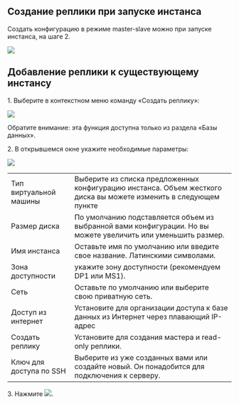 ## Создание реплики при запуске инстанса

Создать конфигурацию в режиме master-slave можно при запуске инстанса, на шаге 2.

![](./assets/1604481524368-1604481524368.png)

## Добавление реплики к существующему инстансу

1\. Выберите в контекстном меню команду «Создать реплику»:

![](./assets/1604481571616-1604481571616.png)

Обратите внимание: эта функция доступна только из раздела «Базы данных».

2\. В открывшемся окне укажите необходимые параметры:

![](./assets/1604481637058-1604481637058.png)

<table><tbody><tr><td>Тип виртуальной машины</td><td>Выберите из списка предложенных конфигурацию инстанса. Объем жесткого диcка вы можете изменить в следующем пункте</td></tr><tr><td>Размер диска</td><td>По умолчанию подставляется объем из выбранной вами конфигурации. Но вы можете увеличить или уменьшить размер.</td></tr><tr><td>Имя инстанса</td><td>Оставьте имя по умолчанию или введите свое название. Латинскими символами.</td></tr><tr><td>Зона доступности</td><td>укажите зону доступности (рекомендуем DP1 или MS1).</td></tr><tr><td>Сеть</td><td>Оставьте по умолчанию или выберите свою приватную сеть.</td></tr><tr><td>Доступ из интернет</td><td>Установите для организации доступа к базе данных из Интернет через плавающий IP-адрес</td></tr><tr><td>Создать реплику</td><td>Установите для создания мастера и read-only реплики.</td></tr><tr><td>Ключ для доступа по SSH</td><td>Выберите из уже созданных вами или создайте новый. Он понадобится для подключения к серверу.</td></tr></tbody></table>

3\. Нажмите ![](./assets/1604481476965-1604481476964.png).

